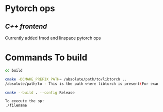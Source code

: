 # Pytorch ops
## _C++ frontend_

Currently added fmod and linspace pytorch ops 

# Commands To build
```sh
cd build
```
```sh
cmake -DCMAKE_PREFIX_PATH= /absolute/path/to/libtorch ..
/absolute/path/to - This is the path where libtorch is present(For example, /home/user/Downloads/libtorch-cxx11-abi-shared-with-deps-1.8.1+cpu/libtorch)
```
```sh
cmake --build . --config Release
```
```
To execute the op:
./filename
```
